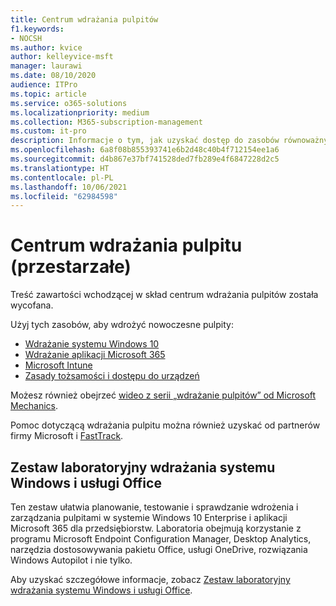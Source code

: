 ```yaml
---
title: Centrum wdrażania pulpitów
f1.keywords:
- NOCSH
ms.author: kvice
author: kelleyvice-msft
manager: laurawi
ms.date: 08/10/2020
audience: ITPro
ms.topic: article
ms.service: o365-solutions
ms.localizationpriority: medium
ms.collection: M365-subscription-management
ms.custom: it-pro
description: Informacje o tym, jak uzyskać dostęp do zasobów równoważnych przestarzałemu centrum wdrażania pulpitów.
ms.openlocfilehash: 6a8f08b855393741e6b2d48c40b4f712154ee1a6
ms.sourcegitcommit: d4b867e37bf741528ded7fb289e4f6847228d2c5
ms.translationtype: HT
ms.contentlocale: pl-PL
ms.lasthandoff: 10/06/2021
ms.locfileid: "62984598"
---
```

# <a name="desktop-deployment-center-deprecated"></a>Centrum wdrażania pulpitu (przestarzałe)

Treść zawartości wchodzącej w skład centrum wdrażania pulpitów została wycofana. 

Użyj tych zasobów, aby wdrożyć nowoczesne pulpity:

- [Wdrażanie systemu Windows 10](/windows/deployment/)
- [Wdrażanie aplikacji Microsoft 365](/deployoffice/deployment-guide-microsoft-365-apps)
- [Microsoft Intune](/mem/intune/fundamentals/planning-guide)
- [Zasady tożsamości i dostępu do urządzeń](../security/office-365-security/microsoft-365-policies-configurations.md)

Możesz również obejrzeć [wideo z serii „wdrażanie pulpitów” od Microsoft Mechanics](https://www.aka.ms/watchhowtoshift).

Pomoc dotyczącą wdrażania pulpitu można również uzyskać od partnerów firmy Microsoft i [FastTrack](https://www.microsoft.com/fasttrack/microsoft-365).

## <a name="windows-and-office-deployment-lab-kit"></a>Zestaw laboratoryjny wdrażania systemu Windows i usługi Office

Ten zestaw ułatwia planowanie, testowanie i sprawdzanie wdrożenia i zarządzania pulpitami w systemie Windows 10 Enterprise i aplikacji Microsoft 365 dla przedsiębiorstw. Laboratoria obejmują korzystanie z programu Microsoft Endpoint Configuration Manager, Desktop Analytics, narzędzia dostosowywania pakietu Office, usługi OneDrive, rozwiązania Windows Autopilot i nie tylko.

Aby uzyskać szczegółowe informacje, zobacz [Zestaw laboratoryjny wdrażania systemu Windows i usługi Office](modern-desktop-deployment-and-management-lab.md).
